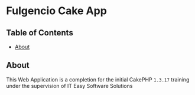 # Fulgencio Cake App

## Table of Contents

- [About](#about)

## About <a name = "about"></a>

This Web Application is a completion for the initial CakePHP ``` 1.3.17 ``` training under the supervision of IT Easy Software Solutions

